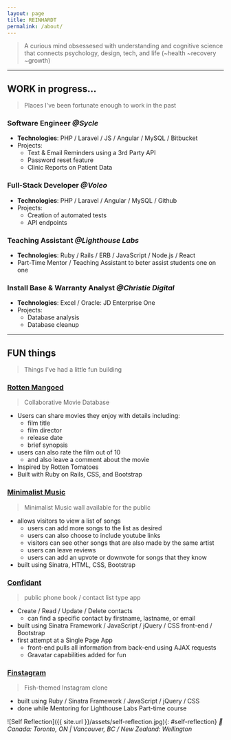 ```yaml
---
layout: page
title: REINHARDT
permalink: /about/
---
```


> A curious mind obsessesed with understanding and cognitive science that connects psychology, design, tech, and life (~health ~recovery ~growth)

---------

## WORK in progress...
> Places I've been fortunate enough to work in the past

### Software Engineer  _@Sycle_
- **Technologies**: PHP / Laravel / JS / Angular / MySQL / Bitbucket
- Projects:
  - Text & Email Reminders using a 3rd Party API
  - Password reset feature
  - Clinic Reports on Patient Data

### Full-Stack Developer _@Voleo_
- **Technologies**: PHP / Laravel / Angular / MySQL / Github
- Projects:
  - Creation of automated tests
  - API endpoints

### Teaching Assistant _@Lighthouse Labs_
- **Technologies**: Ruby / Rails / ERB / JavaScript / Node.js / React
- Part-Time Mentor / Teaching Assistant to beter assist students one on one

### Install Base & Warranty Analyst _@Christie Digital_
- **Technologies**: Excel / Oracle: JD Enterprise One
- Projects:
  - Database analysis
  - Database cleanup

---------

<!--![Loci]({{ site.url }}/assets/projects-pic.png){: #projects-pic}-->

## FUN things
> Things I've had a little fun building 

<!-- # [Rotten Mangoed](http://rotten-mangoed.herokuapp.com/) -->

### [Rotten Mangoed](https://github.com/reinhardtcgr/rotten_mangoes)
> Collaborative Movie Database

- Users can share movies they enjoy with details including:
  - film title
  - film director
  - release date
  - brief synopsis
- users can also rate the film out of 10
  - and also leave a comment about the movie
- Inspired by Rotten Tomatoes
- Built with Ruby on Rails, CSS, and Bootstrap


<!-- # [Minimalist Music](https://minimalist-music.herokuapp.com/) -->

### [Minimalist Music](https://github.com/reinhardtcgr/music_wall_app)
> Minimalist Music wall available for the public

- allows visitors to view a list of songs
  - users can add more songs to the list as desired
  - users can also choose to include youtube links
  - visitors can see other songs that are also made by the same artist
  - users can leave reviews
  - users can add an upvote or downvote for songs that they know
- built using Sinatra, HTML, CSS, Bootstrap


<!-- # [Confidant](https://confidant.herokuapp.com/) -->

### [Confidant](https://github.com/reinhardtcgr/confidant)
> public phone book / contact list type app

- Create / Read / Update / Delete contacts
  - can find a specific contact by firstname, lastname, or email
- built using Sinatra Framework / JavaScript / jQuery / CSS front-end / Bootstrap
- first attempt at a Single Page App
  - front-end pulls all information from back-end using AJAX requests
  - Gravatar capabilities added for fun


<!-- # [Finstagram](live URL here) -->

### [Finstagram](https://github.com/reinhardtcgr/finstagram)
> Fish-themed Instagram clone

- built using Ruby / Sinatra Framework / JavaScript / jQuery / CSS
- done while Mentoring for Lighthouse Labs Part-time course


![Self Reflection]({{ site.url }}/assets/self-reflection.jpg){: #self-reflection}
_📌 Canada: Toronto, ON | Vancouver, BC / New Zealand: Wellington_  


<!--![Vancouver Andy Livingstone Park]({{ site.url }}/assets/VAN_20160123_031328.jpg){: #contact-pic}-->
<!--#### _Otherwise: exploring the world on another adventure_-->

